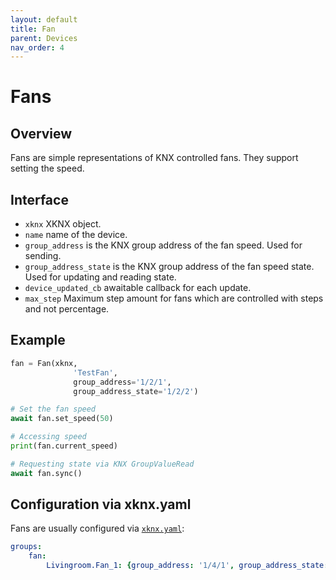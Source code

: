 ```yaml
---
layout: default
title: Fan
parent: Devices
nav_order: 4
---
```


# [](#header-1)Fans

## [](#header-2)Overview

Fans are simple representations of KNX controlled fans. They support setting the speed.

## [](#header-2)Interface

- `xknx` XKNX object.
- `name` name of the device.
- `group_address` is the KNX group address of the fan speed. Used for sending.
- `group_address_state` is the KNX group address of the fan speed state. Used for updating and reading state.
- `device_updated_cb` awaitable callback for each update.
- `max_step` Maximum step amount for fans which are controlled with steps and not percentage.

## [](#header-2)Example

```python
fan = Fan(xknx,
              'TestFan',
              group_address='1/2/1',
              group_address_state='1/2/2')

# Set the fan speed
await fan.set_speed(50)

# Accessing speed
print(fan.current_speed)

# Requesting state via KNX GroupValueRead
await fan.sync()
```

## [](#header-2)Configuration via **xknx.yaml**

Fans are usually configured via [`xknx.yaml`](/configuration):

```yaml
groups:
    fan:
        Livingroom.Fan_1: {group_address: '1/4/1', group_address_state: '1/4/2' }
```
